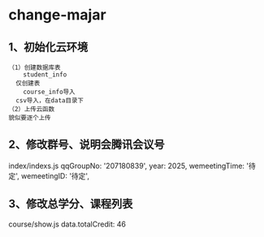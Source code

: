 # change-majar
## 1、初始化云环境
	（1）创建数据库表
		student_info
      仅创建表
		course_info导入
      csv导入，在data目录下
	（2）上传云函数
    貌似要逐个上传

## 2、修改群号、说明会腾讯会议号

index/indexs.js
        qqGroupNo: '207180839',
        year: 2025,
        wemeetingTime: '待定',
        wemeetingID: '待定',

## 3、修改总学分、课程列表

course/show.js
        data.totalCredit: 46


